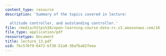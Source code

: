 ```yaml
---
content_type: resource
description: 'Summary of the topics covered in lecture:

  altitude controller, and autolanding controller.'
file: /media/https%3A/open-learning-course-data-rc.s3.amazonaws.com/16-333-aircraft-stability-and-control-fall-2004/76c576f96472bf3052a038afba82feea_lecture_13.pdf
file_type: application/pdf
resourcetype: Document
title: lecture_13.pdf
uid: 76c576f9-6472-bf30-52a0-38afba82feea
---
```

